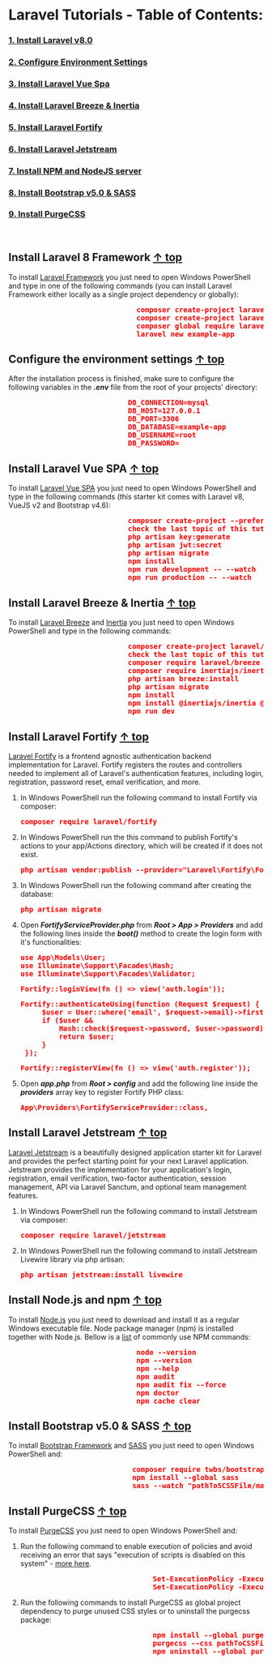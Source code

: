 # <a name="top"></a>Laravel Tutorials - Table of Contents:
[<h3>1. Install Laravel v8.0</h3>](#install_laravel)
[<h3>2. Configure Environment Settings</h3>](#configure_env_settings)
[<h3>3. Install Laravel Vue Spa</h3>](#install_laravel_vue_spa)
[<h3>4. Install Laravel Breeze & Inertia</h3>](#install_laravel_breeze_and_inertia)
[<h3>5. Install Laravel Fortify</h3>](#install_laravel_fortify)
[<h3>6. Install Laravel Jetstream</h3>](#install_laravel_jetstream)
[<h3>7. Install NPM and NodeJS server</h3>](#install_npm)
[<h3>8. Install Bootstrap v5.0 & SASS</h3>](#install_bootstrap_sass)
[<h3>9. Install PurgeCSS</h3>](#install_purge_css)
   <br>

## <a name="install_laravel"></a>Install Laravel 8 Framework [&#8593; top](#top)

To install [Laravel Framework](https://laravel.com/docs/8.x/installation "Laravel v8 - Web Application Framework for PHP") you just need to open Windows PowerShell and type in one of the following commands (you can install Laravel Framework either locally as a single project dependency or globally):

<span style="color:red; font-weight:bold;">
    <pre>
<span style="color:white; font-weight:normal;">      (create a new project):</span> composer create-project laravel/laravel example-app
<span style="color:white; font-weight:normal;">(new project in current dir):</span> composer create-project laravel/laravel ./
<span style="color:white; font-weight:normal;">  (install laravel globally):</span> composer global require laravel/installer
<span style="color:white; font-weight:normal;">      (create a new project):</span> laravel new example-app</pre>
</span>

## <a name="configure_env_settings"></a>Configure the environment settings [&#8593; top](#top)

After the installation process is finished, make sure to configure the following variables in the <span style="font-style:italic;font-weight:bold;">.env</span> file from the root of your projects' directory:

<span style="color:red; font-weight:bold;">
    <pre>
<span style="color:white; font-weight:normal;">(database connection type):</span> DB_CONNECTION=mysql
<span style="color:white; font-weight:normal;">    (database URL address):</span> DB_HOST=127.0.0.1
<span style="color:white; font-weight:normal;">    (database port number):</span> DB_PORT=3306
<span style="color:white; font-weight:normal;">           (database name):</span> DB_DATABASE=example-app
<span style="color:white; font-weight:normal;">       (database username):</span> DB_USERNAME=root
<span style="color:white; font-weight:normal;">       (database password):</span> DB_PASSWORD=</pre>
</span>

## <a name="install_laravel_vue_spa"></a>Install Laravel Vue SPA [&#8593; top](#top)

To install [Laravel Vue SPA](https://github.com/cretueusebiu/laravel-vue-spa "Laravel Vue SPA - A Laravel-Vue SPA starter kit") you just need to open Windows PowerShell and type in the following commands (this starter kit comes with Laravel v8, VueJS v2 and Bootstrap v4.6):

<span style="color:red; font-weight:bold;">
    <pre>
<span style="color:white; font-weight:normal;">      (create the project):</span> composer create-project --prefer-dist cretueusebiu/laravel-vue-spa
<span style="color:white; font-weight:normal;">  (database conn. details):</span> check the last topic of this tutorial
<span style="color:white; font-weight:normal;">(generate php artisan key):</span> php artisan key:generate
<span style="color:white; font-weight:normal;"> (generate JSON WEB token):</span> php artisan jwt:secret
<span style="color:white; font-weight:normal;"> (run database migrations):</span> php artisan migrate
<span style="color:white; font-weight:normal;">             (install NPM):</span> npm install
<span style="color:white; font-weight:normal;">   (compile assets - dev.):</span> npm run development -- --watch
<span style="color:white; font-weight:normal;">  (compile assets - prod.):</span> npm run production -- --watch</pre>
</span>

## <a name="install_laravel_breeze_and_inertia"></a>Install Laravel Breeze & Inertia [&#8593; top](#top)

To install [Laravel Breeze](https://laravel.com/docs/8.x/starter-kits "Laravel Breeze - A Laravel starter kit") and [Inertia](https://laravel.com/docs/8.x/starter-kits "Laravel Breeze - A Laravel starter kit") you just need to open Windows PowerShell and type in the following commands:

<span style="color:red; font-weight:bold;">
    <pre>
<span style="color:white; font-weight:normal;">    (create a new project):</span> composer create-project laravel/laravel example-app
<span style="color:white; font-weight:normal;">  (database conn. details):</span> check the last topic of this tutorial
<span style="color:white; font-weight:normal;">  (install breeze package):</span> composer require laravel/breeze --dev
<span style="color:white; font-weight:normal;"> (install inertia package):</span> composer require inertiajs/inertia-laravel
<span style="color:white; font-weight:normal;">          (install breeze):</span> php artisan breeze:install
<span style="color:white; font-weight:normal;"> (run database migrations):</span> php artisan migrate
<span style="color:white; font-weight:normal;">             (install NPM):</span> npm install
<span style="color:white; font-weight:normal;">  (install NPM inertia v2):</span> npm install @inertiajs/inertia @inertiajs/inertia-vue
<span style="color:white; font-weight:normal;">   (compile assets - dev.):</span> npm run dev</pre>
</span>

## <a name="install_laravel_fortify"></a>Install Laravel Fortify [&#8593; top](#top)

[Laravel Fortify](https://laravel.com/docs/8.x/fortify#installation "Laravel Fortify") is a frontend agnostic authentication backend implementation for Laravel. Fortify registers the routes and controllers needed to implement all of Laravel's authentication features, including login, registration, password reset, email verification, and more.

1. In Windows PowerShell run the following command to install Fortify via composer:

    <span style="color:red; font-weight:bold;">
        <pre>composer require laravel/fortify</pre>
    </span>

2. In Windows PowerShell run the this command to publish Fortify's actions to your app/Actions directory, which will be created if it does not exist.

    <span style="color:red; font-weight:bold;">
        <pre>php artisan vendor:publish --provider="Laravel\Fortify\FortifyServiceProvider"</pre>
    </span>

3. In Windows PowerShell run the following command after creating the database:

    <span style="color:red; font-weight:bold;">
        <pre>php artisan migrate</pre>
    </span>

4. Open <span style="font-style:italic; font-weight:bold;">FortifyServiceProvider.php</span> from <span style="font-style:italic; font-weight:bold;">Root > App > Providers</span> and add the following lines inside the <span style="font-style:italic; font-weight:bold;">boot()</span> method to create the login form with it's functionalities:

    <span style="color:red; font-weight:bold;">
        <pre>use App\Models\User;<br>use Illuminate\Support\Facades\Hash;<br>use Illuminate\Support\Facades\Validator;</pre>
    </span>

    <span style="color:red; font-weight:bold;">
        <pre>Fortify::loginView(fn () => view('auth.login'));</pre>
    </span>

    <span style="color:red; font-weight:bold;">
        <pre>Fortify::authenticateUsing(function (Request $request) {
        $user = User::where('email', $request->email)->first();
        if ($user &&
            Hash::check($request->password, $user->password)) {
            return $user;
        }
    });</pre>
    </span>

    <span style="color:red; font-weight:bold;">
        <pre>Fortify::registerView(fn () => view('auth.register'));</pre>
    </span>

5. Open <span style="font-style:italic; font-weight:bold;">app.php</span> from <span style="font-style:italic; font-weight:bold;">Root > config</span> and add the following line inside the <span style="font-style:italic; font-weight:bold;">providers</span> array key to register Fortify PHP class:

    <span style="color:red; font-weight:bold;">
        <pre>App\Providers\FortifyServiceProvider::class,</pre>
    </span>

## <a name="install_laravel_jetstream"></a>Install Laravel Jetstream [&#8593; top](#top)

[Laravel Jetstream](https://jetstream.laravel.com/2.x/introduction.html "Laravel Jetstream") is a beautifully designed application starter kit for Laravel and provides the perfect starting point for your next Laravel application. Jetstream provides the implementation for your application's login, registration, email verification, two-factor authentication, session management, API via Laravel Sanctum, and optional team management features.

1. In Windows PowerShell run the following command to install Jetstream via composer:

    <span style="color:red; font-weight:bold;">
        <pre>composer require laravel/jetstream</pre>
    </span>

2. In Windows PowerShell run the following command to install Jetstream Livewire library via php artisan:

    <span style="color:red; font-weight:bold;">
        <pre>php artisan jetstream:install livewire</pre>
    </span>

## <a name="install_npm"></a>Install Node.js and npm [&#8593; top](#top)

To install [Node.js](https://nodejs.org/en/ "Node.js - JavaScript runtime built") you just need to download and install it as a regular Windows executable file. Node package manager (npm) is installed together with Node.js. Bellow is a [list](https://docs.npmjs.com/cli/v7/commands "NPM - CLI Commands") of commonly use NPM commands:

<span style="color:red; font-weight:bold;">
    <pre>
<span style="color:white; font-weight:normal;">     (check node.js version):</span> node --version
<span style="color:white; font-weight:normal;">         (check npm version):</span> npm --version
<span style="color:white; font-weight:normal;">      (list of npm commands):</span> npm --help
<span style="color:white; font-weight:normal;">        (check dependencies):</span> npm audit
<span style="color:white; font-weight:normal;">           (install updates):</span> npm audit fix --force
<span style="color:white; font-weight:normal;">(check for missing packages):</span> npm doctor
<span style="color:white; font-weight:normal;">           (clear npm cache):</span> npm cache clear</pre>
</span>



## <a name="install_bootstrap_sass"></a>Install Bootstrap v5.0 & SASS [&#8593; top](#top)

To install [Bootstrap Framework](https://getbootstrap.com/docs/5.0/getting-started/download/ "Bootstrap v5.0 - Frontend Framework") and [SASS](https://sass-lang.com/install "SASS - CSS Pre-processor") you just need to open Windows PowerShell and:

<span style="color:red; font-weight:bold;">
    <pre>
<span style="color:white; font-weight:normal;">(install Bootstrap package):</span> composer require twbs/bootstrap:5.1.0
<span style="color:white; font-weight:normal;">    (globally install SASS):</span> npm install --global sass
<span style="color:white; font-weight:normal;"> (compile SCSS to CSS file):</span> sass --watch "pathToSCSSFile/main-styles.scss" "pathToCSSFile/main-styles.css"</pre>
</span>


## <a name="install_purge_css"></a>Install PurgeCSS [&#8593; top](#top)

To install [PurgeCSS](https://purgecss.com/CLI.html#installation "PurgeCSS - Tool to remove unused CSS") you just need to open Windows PowerShell and:

1. Run the following command to enable execution of policies and avoid receiving an error that says "execution of scripts is disabled on this system" - [more here](https://stackoverflow.com/questions/4037939/powershell-says-execution-of-scripts-is-disabled-on-this-system).

    <span style="color:red; font-weight:bold;">
        <pre>
    <span style="color:white; font-weight:normal;">   (enable execution policy):</span> Set-ExecutionPolicy -ExecutionPolicy RemoteSigned -Scope LocalMachine
    <span style="color:white; font-weight:normal;"> (restrict execution policy):</span> Set-ExecutionPolicy -ExecutionPolicy Restricted -Scope LocalMachine</pre>
    </span>

2. Run the following commands to install PurgeCSS as global project dependency to purge unused CSS styles or to uninstall the purgecss package:

    <span style="color:red; font-weight:bold;">
        <pre>
    <span style="color:white; font-weight:normal;"> (globally install purgecss):</span> npm install --global purgecss
    <span style="color:white; font-weight:normal;">  (purge unused css command):</span> purgecss --css pathToCSSFiles/main-styles.css --content pathToHTMLFiles/index.html --output pathToOutputCSSFiles/purged_styles.css
    <span style="color:white; font-weight:normal;">(uninstall purgecss package):</span> npm uninstall --global purgecss</pre>
    </span>


